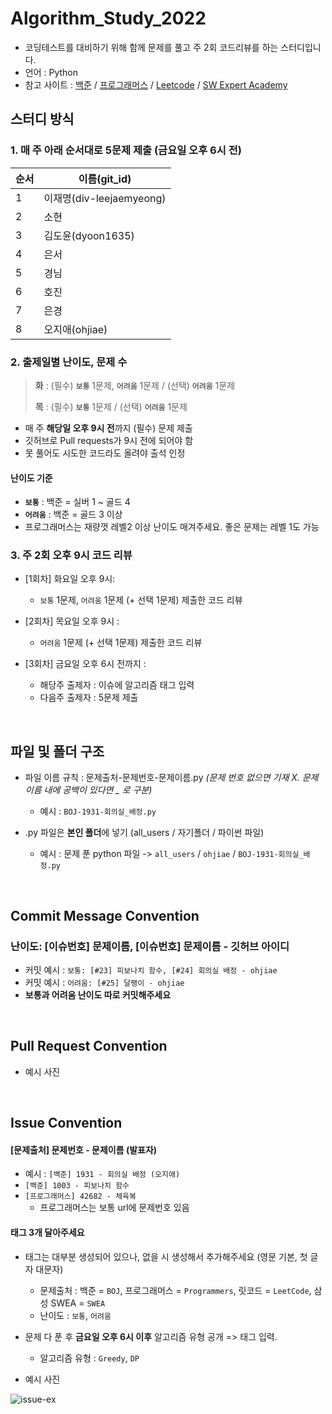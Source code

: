 # Algorithm_Study_2022

- 코딩테스트를 대비하기 위해 함께 문제를 풀고 주 2회 코드리뷰를 하는 스터디입니다.
- 언어 : Python
- 참고 사이트 : [백준](https://www.acmicpc.net/) / [프로그래머스](https://programmers.co.kr/) / [Leetcode](https://leetcode.com/explore/) / [SW Expert Academy](https://swexpertacademy.com/)

## 스터디 방식

### 1. 매 주 아래 순서대로 5문제 제출 (금요일 오후 6시 전)
  
|순서|이름(git_id)|
|---|------|
|1|이재명(div-leejaemyeong)|
|2|소현|
|3|김도윤(dyoon1635)|
|4|은서|
|5|경님|
|6|호진|
|7|은경|
|8|오지애(ohjiae)|

<p>
</p>

### 2. 출제일별 난이도, 문제 수

> **화** : (필수) **`보통`** 1문제, **`어려움`** 1문제 / (선택) **`어려움`** 1문제<p>
  **목** : (필수) **`보통`** 1문제 / (선택) **`어려움`** 1문제

- 매 주 **해당일 오후 9시 전**까지 (필수) 문제 제출
- 깃허브로 Pull requests가 9시 전에 되어야 함
- 못 풀어도 시도한 코드라도 올려야 출석 인정

#### 난이도 기준
- **`보통`** : 백준 = 실버 1 ~ 골드 4
- **`어려움`** : 백준 = 골드 3 이상
- 프로그래머스는 재량껏 레벨2 이상 난이도 매겨주세요. 좋은 문제는 레벨 1도 가능

<p>
</p>  
  
### 3. 주 2회 **오후 9시** 코드 리뷰

- [1회차] 화요일 오후 9시:

  - `보통` 1문제, `어려움` 1문제 (+ 선택 1문제) 제출한 코드 리뷰

- [2회차] 목요일 오후 9시 :

  - `어려움` 1문제 (+ 선택 1문제) 제출한 코드 리뷰

- [3회차] 금요일 오후 6시 전까지 :

  - 해당주 출제자 : 이슈에 알고리즘 태그 입력
  - 다음주 출제자 : 5문제 제출 

<br>
<p>
</p>

## 파일 및 폴더 구조

- 파일 이름 규칙 : 문제출처-문제번호-문제이름.py _(문제 번호 없으면 기재 X. 문제 이름 내에 공백이 있다면 \_ 로 구분)_
  - 예시 : `BOJ-1931-회의실_배정.py`

- .py 파일은 **본인 폴더**에 넣기 (all_users / 자기폴더 / 파이썬 파일)
  - 예시 : 문제 푼 python 파일 -> `all_users` / `ohjiae` / `BOJ-1931-회의실_배정.py`

<br>
<p>
</p>

## Commit Message Convention
### 난이도: [이슈번호] 문제이름, [이슈번호] 문제이름 - 깃허브 아이디

- 커밋 예시 : `보통: [#23] 피보나치 함수, [#24] 회의실 배정 - ohjiae`
- 커밋 예시 : `어려움: [#25] 달팽이 - ohjiae`
- **보통과 어려움 난이도 따로 커밋해주세요**

<br>
<p>
</p>

## Pull Request Convention
- 예시 사진<br>

<br>
<p>
</p>

## Issue Convention
#### [문제출처] 문제번호 - 문제이름 (발표자)

- 예시 : `[백준] 1931 - 회의실 배정 (오지애)`
- `[백준] 1003 - 피보나치 함수`
- `[프로그래머스] 42682 - 체육복`
  - 프로그래머스는 보통 url에 문제번호 있음

<p>
</p>

#### 태그 **3개** 달아주세요

- 태그는 대부분 생성되어 있으나, 없을 시 생성해서 추가해주세요 (영문 기본, 첫 글자 대문자)
  - 문제출처 : 백준 = `BOJ`, 프로그래머스 = `Programmers`, 릿코드 = `LeetCode`, 삼성 SWEA = `SWEA`
  - 난이도 : `보통`, `어려움`
- 문제 다 푼 후 **금요일 오후 6시 이후** 알고리즘 유형 공개 => 태그 입력.
  - 알고리즘 유형 : `Greedy`, `DP`
  
- 예시 사진<br>

![issue-ex](https://user-images.githubusercontent.com/77822999/156030422-98f6aed0-28d9-4a7d-99f8-fc661ab66532.png)
